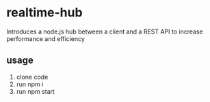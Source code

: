 # realtime-hub
Introduces a node.js hub between a client and a REST API to increase performance and efficiency

## usage
1. clone code
2. run 
    npm i
3. run 
    npm start
